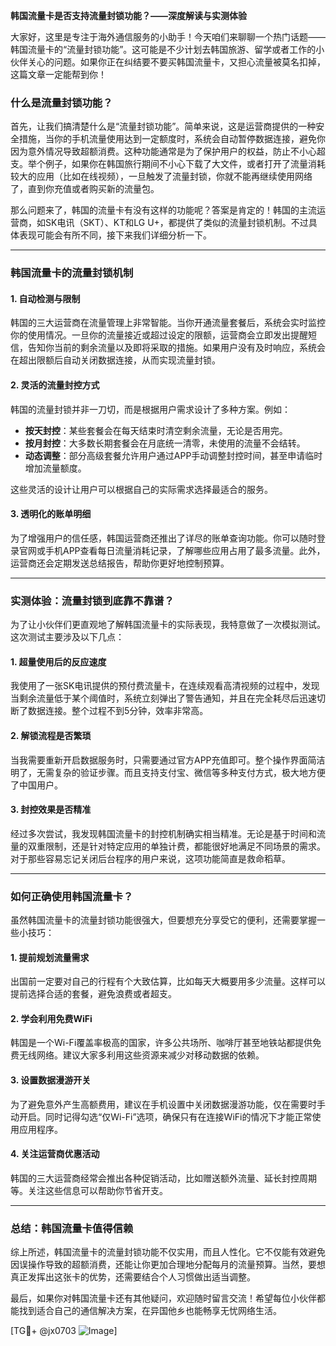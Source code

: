 **韩国流量卡是否支持流量封锁功能？——深度解读与实测体验**

大家好，这里是专注于海外通信服务的小助手！今天咱们来聊聊一个热门话题——韩国流量卡的“流量封锁功能”。这可能是不少计划去韩国旅游、留学或者工作的小伙伴关心的问题。如果你正在纠结要不要买韩国流量卡，又担心流量被莫名扣掉，这篇文章一定能帮到你！

### 什么是流量封锁功能？

首先，让我们搞清楚什么是“流量封锁功能”。简单来说，这是运营商提供的一种安全措施，当你的手机流量使用达到一定额度时，系统会自动暂停数据连接，避免你因为意外情况导致超额消费。这种功能通常是为了保护用户的权益，防止不小心超支。举个例子，如果你在韩国旅行期间不小心下载了大文件，或者打开了流量消耗较大的应用（比如在线视频），一旦触发了流量封锁，你就不能再继续使用网络了，直到你充值或者购买新的流量包。

那么问题来了，韩国的流量卡有没有这样的功能呢？答案是肯定的！韩国的主流运营商，如SK电讯（SKT）、KT和LG U+，都提供了类似的流量封锁机制。不过具体表现可能会有所不同，接下来我们详细分析一下。

---

### 韩国流量卡的流量封锁机制

#### 1. **自动检测与限制**
韩国的三大运营商在流量管理上非常智能。当你开通流量套餐后，系统会实时监控你的使用情况。一旦你的流量接近或超过设定的限额，运营商会立即发出提醒短信，告知你当前的剩余流量以及即将采取的措施。如果用户没有及时响应，系统会在超出限额后自动关闭数据连接，从而实现流量封锁。

#### 2. **灵活的流量封控方式**
韩国的流量封锁并非一刀切，而是根据用户需求设计了多种方案。例如：
- **按天封控**：某些套餐会在每天结束时清空剩余流量，无论是否用完。
- **按月封控**：大多数长期套餐会在月底统一清零，未使用的流量不会结转。
- **动态调整**：部分高级套餐允许用户通过APP手动调整封控时间，甚至申请临时增加流量额度。

这些灵活的设计让用户可以根据自己的实际需求选择最适合的服务。

#### 3. **透明化的账单明细**
为了增强用户的信任感，韩国运营商还推出了详尽的账单查询功能。你可以随时登录官网或手机APP查看每日流量消耗记录，了解哪些应用占用了最多流量。此外，运营商还会定期发送总结报告，帮助你更好地控制预算。

---

### 实测体验：流量封锁到底靠不靠谱？

为了让小伙伴们更直观地了解韩国流量卡的实际表现，我特意做了一次模拟测试。这次测试主要涉及以下几点：

#### 1. **超量使用后的反应速度**
我使用了一张SK电讯提供的预付费流量卡，在连续观看高清视频的过程中，发现当剩余流量低于某个阈值时，系统立刻弹出了警告通知，并且在完全耗尽后迅速切断了数据连接。整个过程不到5分钟，效率非常高。

#### 2. **解锁流程是否繁琐**
当我需要重新开启数据服务时，只需要通过官方APP充值即可。整个操作界面简洁明了，无需复杂的验证步骤。而且支持支付宝、微信等多种支付方式，极大地方便了中国用户。

#### 3. **封控效果是否精准**
经过多次尝试，我发现韩国流量卡的封控机制确实相当精准。无论是基于时间和流量的双重限制，还是针对特定应用的单独计费，都能很好地满足不同场景的需求。对于那些容易忘记关闭后台程序的用户来说，这项功能简直是救命稻草。

---

### 如何正确使用韩国流量卡？

虽然韩国流量卡的流量封锁功能很强大，但要想充分享受它的便利，还需要掌握一些小技巧：

#### 1. **提前规划流量需求**
出国前一定要对自己的行程有个大致估算，比如每天大概要用多少流量。这样可以提前选择合适的套餐，避免浪费或者超支。

#### 2. **学会利用免费WiFi**
韩国是一个Wi-Fi覆盖率极高的国家，许多公共场所、咖啡厅甚至地铁站都提供免费无线网络。建议大家多利用这些资源来减少对移动数据的依赖。

#### 3. **设置数据漫游开关**
为了避免意外产生高额费用，建议在手机设置中关闭数据漫游功能，仅在需要时手动开启。同时记得勾选“仅Wi-Fi”选项，确保只有在连接WiFi的情况下才能正常使用应用程序。

#### 4. **关注运营商优惠活动**
韩国的三大运营商经常会推出各种促销活动，比如赠送额外流量、延长封控周期等。关注这些信息可以帮助你节省开支。

---

### 总结：韩国流量卡值得信赖

综上所述，韩国流量卡的流量封锁功能不仅实用，而且人性化。它不仅能有效避免因误操作导致的超额消费，还能让你更加合理地分配每月的流量预算。当然，要想真正发挥出这张卡的优势，还需要结合个人习惯做出适当调整。

最后，如果你对韩国流量卡还有其他疑问，欢迎随时留言交流！希望每位小伙伴都能找到适合自己的通信解决方案，在异国他乡也能畅享无忧网络生活。

[TG💪+ @jx0703 ![Image](https://github.com/user-attachments/assets/dbca1d08-cadb-493c-b0ec-ad6f7a83f270)]